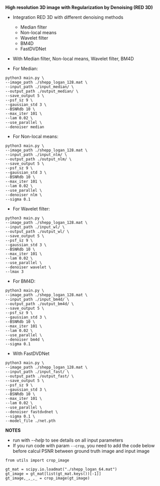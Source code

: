 **High resolution 3D image with Regularization by Denoising (RED 3D)**

* Integration RED 3D with different denoising methods
    - Median filter
    - Non-local means
    - Wavelet filter
    - BM4D
    - FastDVDNet
* With Median filter, Non-local means, Wavelet filter, BM4D

* For Median:
```
python3 main.py \
--image_path ./shepp_logan_128.mat \
--input_path ./input_median/ \
--output_path ./output_median/ \
--save_output 5 \
--psf_sz 9 \
--gaussian_std 3 \
--BSNRdb 10 \
--max_iter 101 \
--lam 0.02 \
--use_parallel \
--denoiser median
```
* For Non-local means:
```
python3 main.py \
--image_path ./shepp_logan_128.mat \
--input_path ./input_nlm/ \
--output_path ./output_nlm/ \
--save_output 5 \
--psf_sz 9 \
--gaussian_std 3 \
--BSNRdb 10 \
--max_iter 101 \
--lam 0.02 \
--use_parallel \
--denoiser nlm \
--sigma 0.1 
```
* For Wavelet filter:
```
python3 main.py \
--image_path ./shepp_logan_128.mat \
--input_path ./input_wl/ \
--output_path ./output_wl/ \
--save_output 5 \
--psf_sz 9 \
--gaussian_std 3 \
--BSNRdb 10 \
--max_iter 101 \
--lam 0.02 \
--use_parallel \
--denoiser wavelet \
--lmax 3
```
* For BM4D:
```
python3 main.py \
--image_path ./shepp_logan_128.mat \
--input_path ./input_bm4d/ \
--output_path ./output_bm4d/ \
--save_output 5 \
--psf_sz 9 \
--gaussian_std 3 \
--BSNRdb 10 \
--max_iter 101 \
--lam 0.02 \
--use_parallel \
--denoiser bm4d \
--sigma 0.1
```
* With FastDVDNet
```
python3 main.py \
--image_path ./shepp_logan_128.mat \
--input_path ./input_fast/ \
--output_path ./output_fast/ \
--save_output 5 \
--psf_sz 9 \
--gaussian_std 3 \
--BSNRdb 10 \
--max_iter 101 \
--lam 0.02 \
--use_parallel \
--denoiser fastdvdnet \
--sigma 0.1 \
--model_file ./net.pth
```

**NOTES**
* run with *--help* to see details on all input parameters
* If you run code with param ```--crop```, you need to add the code below before calcul PSNR between ground truth image and input image
```
from utils import crop_image

gt_mat = scipy.io.loadmat("./shepp_logan_64.mat")
gt_image = gt_mat[list(gt_mat.keys())[-1]]
gt_image,_,_,_ = crop_image(gt_image)

```
